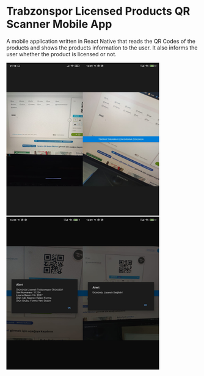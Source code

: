 # Trabzonspor Licensed Products QR Scanner Mobile App
A mobile application written in React Native that reads the QR Codes of the products and shows the products information to the user.
It also informs the user whether the product is licensed or not.


<img src="assets/ScanScreen.jpeg" width="200" height="400"><img src="assets/RepeatScan.jpeg" width="200" height="400">
<img src="assets/LicensedScan.jpeg" width="200" height="400"><img src="assets/NotLicensedScan.jpeg" width="200" height="400">
